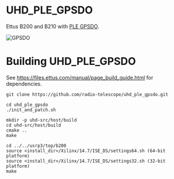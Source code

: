 UHD_PLE_GPSDO
=============

Ettus B200 and B210 with [PLE GPSDO](http://www.pletronics.com/uploads/datasheets/gps-tcxo.pdf).

![GPSDO](http://www.pletronics.com/uploads/datasheets/GPS_Sink_Module.jpg)

Building UHD_PLE_GPSDO
======================

See https://files.ettus.com/manual/page_build_guide.html for dependencies.

```shell
git clone https://github.com/radio-telescope/uhd_ple_gpsdo.git

cd uhd_ple_gpsdo
./init_and_patch.sh

mkdir -p uhd-src/host/build
cd uhd-src/host/build
cmake ..
make

cd ../../usrp3/top/b200
source <install_dir>/Xilinx/14.7/ISE_DS/settings64.sh (64-bit platform)
source <install_dir>/Xilinx/14.7/ISE_DS/settings32.sh (32-bit platform)
make
```
